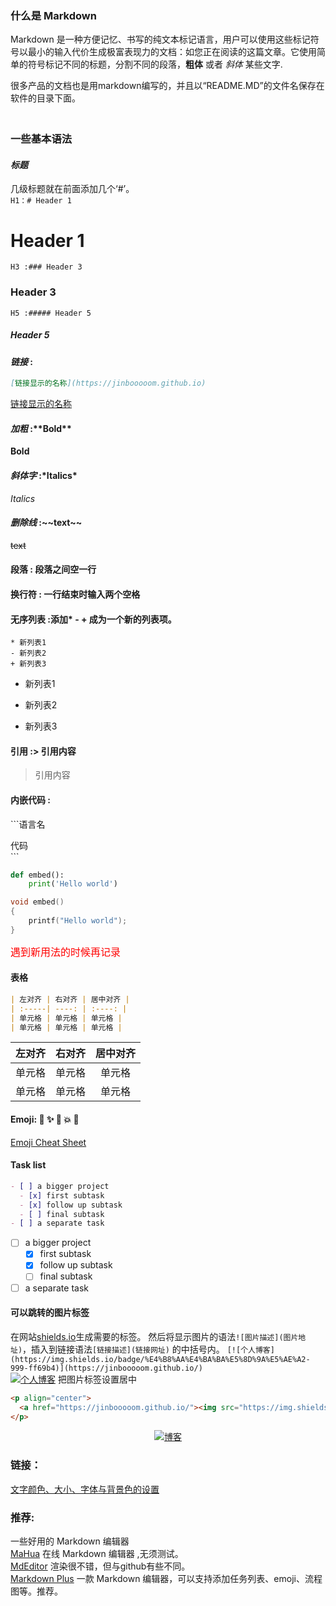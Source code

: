 ﻿
### 什么是 Markdown

Markdown 是一种方便记忆、书写的纯文本标记语言，用户可以使用这些标记符号以最小的输入代价生成极富表现力的文档：如您正在阅读的这篇文章。它使用简单的符号标记不同的标题，分割不同的段落，**粗体** 或者 *斜体* 某些文字.

很多产品的文档也是用markdown编写的，并且以“README.MD”的文件名保存在软件的目录下面。               
　　
### 一些基本语法  
#### *标题*
几级标题就在前面添加几个‘#’。  
`H1：# Header 1`   
# Header 1
`H3 :### Header 3`
### Header 3
`H5 :##### Header 5`     
##### Header 5 
#### *链接* :
```markdown
[链接显示的名称](https://jinbooooom.github.io)
```
[链接显示的名称](https://jinbooooom.github.io)        
#### *加粗* :\*\*Bold**
**Bold**  
#### *斜体字* :\*Italics*
*Italics*  
#### *删除线* :\~~text~~
~~text~~  
#### 段落 : 段落之间空一行           
#### 换行符 : 一行结束时输入两个空格           
#### 无序列表 :添加\* - + 成为一个新的列表项。  
```
* 新列表1  
- 新列表2  
+ 新列表3  
```
* 新列表1
- 新列表2
+ 新列表3

#### 引用 :\> 引用内容 
> 引用内容

#### 内嵌代码 : 

\`\`\`语言名 
 
代码  
\`\`\`
```python
def embed():
    print('Hello world')
```
```c
void embed()
{
    printf("Hello world");
}
```

<font color=red size=3 face="黑体">遇到新用法的时候再记录</font>

#### 表格
```markdown
| 左对齐 | 右对齐 | 居中对齐 |
| :-----| ----: | :----: |
| 单元格 | 单元格 | 单元格 |
| 单元格 | 单元格 | 单元格 |
```
| 左对齐 | 右对齐 | 居中对齐 |
| :-----| ----: | :----: |
| 单元格 | 单元格 | 单元格 |
| 单元格 | 单元格 | 单元格 |

#### Emoji: :panda_face: :sparkles: :camel: :boom: :pig:

[Emoji Cheat Sheet](http://www.emoji-cheat-sheet.com/)

#### Task list
```markdown
- [ ] a bigger project
  - [x] first subtask
  - [x] follow up subtask
  - [ ] final subtask
- [ ] a separate task
```

- [ ] a bigger project
  - [x] first subtask
  - [x] follow up subtask
  - [ ] final subtask
- [ ] a separate task

#### 可以跳转的图片标签
在网站[shields.io](https://shields.io/)生成需要的标签。
然后将显示图片的语法`![图片描述](图片地址)`，插入到链接语法`[链接描述](链接网址)` 的中括号内。
`[![个人博客](https://img.shields.io/badge/%E4%B8%AA%E4%BA%BA%E5%8D%9A%E5%AE%A2-999-ff69b4)](https://jinbooooom.github.io/)`  
[![个人博客](https://img.shields.io/badge/%E4%B8%AA%E4%BA%BA%E5%8D%9A%E5%AE%A2-999-ff69b4)](https://jinbooooom.github.io/)
把图片标签设置居中  
```HTML
<p align="center">
  <a href="https://jinbooooom.github.io/"><img src="https://img.shields.io/badge/%E4%B8%AA%E4%BA%BA%E5%8D%9A%E5%AE%A2-999-ff69b4" alt="博客"></a>
</p>
```
<p align="center">
  <a href="https://jinbooooom.github.io/"><img src="https://img.shields.io/badge/%E4%B8%AA%E4%BA%BA%E5%8D%9A%E5%AE%A2-999-ff69b4" alt="博客"></a>
</p>

### 链接：
[文字颜色、大小、字体与背景色的设置](https://blog.csdn.net/SimonITer/article/details/52249694)
### 推荐:  

一些好用的 Markdown 编辑器  
[MaHua](http://mahua.jser.me/?utm_source=mindstore.io) 在线 Markdown 编辑器 ,无须测试。  
[MdEditor](https://www.mdeditor.com/) 渲染很不错，但与github有些不同。   
[Markdown Plus](http://mdp.tylingsoft.com/) 一款 Markdown 编辑器，可以支持添加任务列表、emoji、流程图等。推荐。


